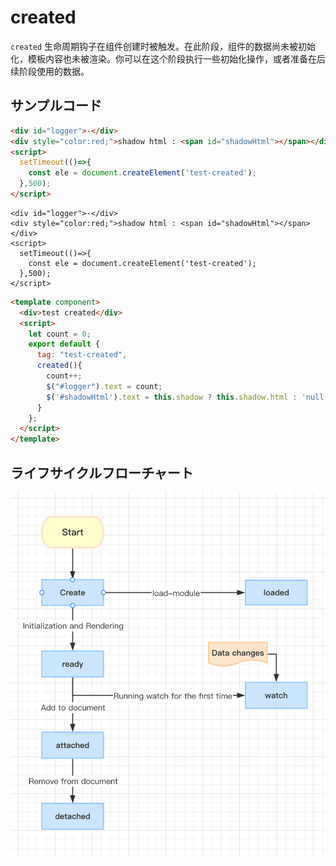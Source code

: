 # created

`created` 生命周期钩子在组件创建时被触发。在此阶段，组件的数据尚未被初始化，模板内容也未被渲染。你可以在这个阶段执行一些初始化操作，或者准备在后续阶段使用的数据。

## サンプルコード
```html
<div id="logger">-</div>
<div style="color:red;">shadow html : <span id="shadowHtml"></span></div>
<script>
  setTimeout(()=>{
    const ele = document.createElement('test-created');
  },500);
</script>
```

<comp-viewer comp-name="test-created">

```
<div id="logger">-</div>
<div style="color:red;">shadow html : <span id="shadowHtml"></span></div>
<script>
  setTimeout(()=>{
    const ele = document.createElement('test-created');
  },500);
</script>
```

```html
<template component>
  <div>test created</div>
  <script>
    let count = 0;
    export default {
      tag: "test-created",
      created(){
        count++;
        $("#logger").text = count;
        $('#shadowHtml').text = this.shadow ? this.shadow.html : 'null';
      }
    };
  </script>
</template>
```

</comp-viewer>

## ライフサイクルフローチャート
<img src="../../../publics/life-cycle.png" width="512" />
